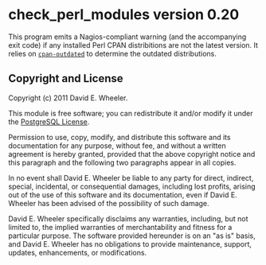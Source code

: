 check_perl_modules version 0.20
===============================

This program emits a Nagios-compliant warning (and the accompanying exit code)
if any installed Perl CPAN distribitions are not the latest version. It relies
on [`cpan-outdated`](http://search.cpan.org/perldoc?cpan-outdated) to
determine the outdated distributions.

Copyright and License
---------------------

Copyright (c) 2011 David E. Wheeler.

This module is free software; you can redistribute it and/or modify it under
the [PostgreSQL License](http://www.opensource.org/licenses/postgresql).

Permission to use, copy, modify, and distribute this software and its
documentation for any purpose, without fee, and without a written agreement is
hereby granted, provided that the above copyright notice and this paragraph
and the following two paragraphs appear in all copies.

In no event shall David E. Wheeler be liable to any party for direct,
indirect, special, incidental, or consequential damages, including lost
profits, arising out of the use of this software and its documentation, even
if David E. Wheeler has been advised of the possibility of such damage.

David E. Wheeler specifically disclaims any warranties, including, but not
limited to, the implied warranties of merchantability and fitness for a
particular purpose. The software provided hereunder is on an "as is" basis,
and David E. Wheeler has no obligations to provide maintenance, support,
updates, enhancements, or modifications.
